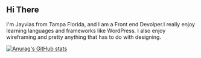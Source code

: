## Hi There

I'm Jayvias from Tampa Florida, and I am a Front end Devolper.I really enjoy learning languages and frameworks like WordPress. I also enjoy wireframing and pretty anything that has to do with designing.

[![Anurag's GitHub stats](https://github-readme-stats.vercel.app/api?username=Jayvias)](https://github.com/anuraghazra/github-readme-stats)
